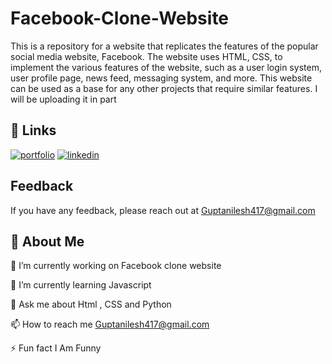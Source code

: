
# Facebook-Clone-Website

This is a repository for a website that replicates the features of the popular social media website, Facebook. The website uses HTML, CSS, to implement the various features of the website, such as a user login system, user profile page, news feed, messaging system, and more.  This website can be used as a base for any other projects that require similar features. I will be uploading it in part


## 🔗 Links
[![portfolio](https://img.shields.io/badge/my_portfolio-000?style=for-the-badge&logo=ko-fi&logoColor=white)](https://github.com/Nilesh220/personal-Portfolio)
[![linkedin](https://img.shields.io/badge/linkedin-0A66C2?style=for-the-badge&logo=linkedin&logoColor=white)](https://www.linkedin.com/in/nileshkumargupta05/)


## Feedback

If you have any feedback, please reach out at Guptanilesh417@gmail.com


## 🚀 About Me
🔭 I’m currently working on Facebook clone website

🌱 I’m currently learning Javascript

💬 Ask me about Html , CSS and Python

📫 How to reach me Guptanilesh417@gmail.com

⚡ Fun fact I Am Funny



